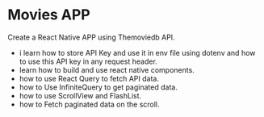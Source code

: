 # Movies APP

Create a React Native APP using Themoviedb API.

-   i learn how to store API Key and use it in env file using dotenv and how to use this API key in any request header.
-   learn how to build and use react native components.
-   how to use React Query to fetch API data.
-   how to Use InfiniteQuery to get paginated data.
-   how to use ScrollView and FlashList.
-   how to Fetch paginated data on the scroll.
